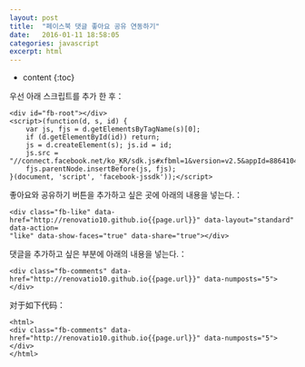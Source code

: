 ```yaml
---
layout: post
title:  "페이스북 댓글 좋아요 공유 연동하기"
date:   2016-01-11 18:58:05
categories: javascript
excerpt: html
---
```

* content
{:toc}


우선 아래 스크립트를 추가 한 후：

    <div id="fb-root"></div>
    <script>(function(d, s, id) {
        var js, fjs = d.getElementsByTagName(s)[0];
        if (d.getElementById(id)) return;
        js = d.createElement(s); js.id = id;
        js.src = "//connect.facebook.net/ko_KR/sdk.js#xfbml=1&version=v2.5&appId=886410438141890";
        fjs.parentNode.insertBefore(js, fjs);
    }(document, 'script', 'facebook-jssdk'));</script>


좋아요와 공유하기 버튼을 추가하고 싶은 곳에 아래의 내용을 넣는다.：

    <div class="fb-like" data-href="http://renovatio10.github.io{{page.url}}" data-layout="standard" data-action=
    "like" data-show-faces="true" data-share="true"></div>

댓글을 추가하고 싶은 부분에 아래의 내용을 넣는다.：

    <div class="fb-comments" data-href="http://renovatio10.github.io{{page.url}}" data-numposts="5"></div>



对于如下代码：

    <html>
    <div class="fb-comments" data-href="http://renovatio10.github.io{{page.url}}" data-numposts="5"></div>
    </html>
